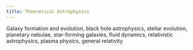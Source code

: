 ```yaml
---
title: Theoretical Astrophysics
---
```


Galaxy formation and evolution, black hole astrophysics, stellar evolution, planetary nebulae, star-forming galaxies, fluid dynamics, relativistic astrophysics, plasma physics, general relativity
